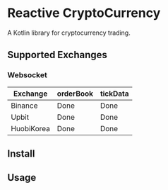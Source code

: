 # Reactive CryptoCurrency
A Kotlin library for cryptocurrency trading.

## Supported Exchanges

### Websocket
| Exchange       | orderBook | tickData |
|----------------|------|------|
| Binance        | Done | Done |
| Upbit          | Done | Done |
| HuobiKorea     | Done | Done |

## Install

## Usage